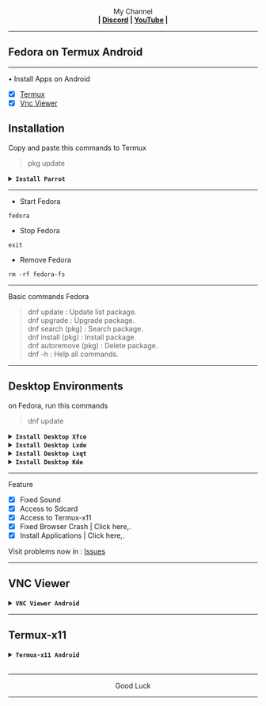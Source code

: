 
<p align="center">My Channel</br><b>
| <a href="https://discord.gg/GCehyym">Discord</a> | <a href="https://youtube.com/channel/UC3sLb7eZCu72iv3G1yUhUHQ">YouTube</a> |</b></p>

---
## Fedora on Termux Android

---
• Install Apps on Android
- [x] [Termux](https://apkcombo.com/id/termux/com.termux)
- [x] [Vnc Viewer](https://play.google.com/store/apps/details?id=com.realvnc.viewer.android)

## Installation

Copy and paste this commands to Termux
> pkg update

<details></br>
<summary><b><code>Install Parrot</code></b></summary>

* Fedora 40
```
dnf install wget -y ; wget  ; chmod +x  ; ./
```

* Fedora 39
```
dnf install wget -y ; wget  ; chmod +x  ; ./
```

* Fedora Development
```
dnf install wget -y ; wget  ; chmod +x  ; ./
```
</details>

---
* Start Fedora
```
fedora
```

* Stop Fedora
```
exit
```

* Remove Fedora
```
rm -rf fedora-fs
```

---
Basic commands Fedora
> dnf update : Update list package.</br>
> dnf upgrade : Upgrade package.</br>
> dnf search (pkg) : Search package.</br>
> dnf install (pkg) : Install package.</br>
> dnf autoremove (pkg) : Delete package.</br>
> dnf -h : Help all commands.

---
## Desktop Environments

on Fedora, run this commands
> dnf update

<details></br>
<summary><b><code>Install Desktop Xfce</code></b></summary>
<p align="center"><img src="https://raw.githubusercontent.com/wahasa/Fedora/main/Image/xfce.jpg"</p>

```
apt install wget -y ; wget https://raw.githubusercontent.com/wahasa/Fedora/main/Desktop/de-xfce.sh ; chmod +x de-xfce.sh ; ./de-xfce.sh
```
</details>

<details></br>
<summary><b><code>Install Desktop Lxde</code></b></summary>
<p align="center"><img src="https://raw.githubusercontent.com/wahasa/Fedora/main/Image/lxde.jpg"</p>

```
apt install wget -y ; wget https://raw.githubusercontent.com/wahasa/Fedora/main/Desktop/de-lxde.sh ; chmod +x de-lxde.sh ; ./de-lxde.sh
```
</details>

<details></br>
<summary><b><code>Install Desktop Lxqt</code></b></summary>
<p align="center"><img src="https://raw.githubusercontent.com/wahasa/Fedora/main/Image/lxqt.jpg"</p>

```
apt install wget -y ; wget https://raw.githubusercontent.com/wahasa/Fedora/main/Desktop/de-lxqt.sh ; chmod +x de-lxqt.sh ; ./de-lxqt.sh
```
</details>

<details></br>
<summary><b><code>Install Desktop Kde</code></b></summary>
<p align="center"><img src="https://raw.githubusercontent.com/wahasa/Fedora/main/Image/kde.jpg"</p>

```
apt install wget -y ; wget https://raw.githubusercontent.com/wahasa/Fedora/main/Desktop/de-kde.sh ; chmod +x de-kde.sh ; ./de-kde.sh
```
</details>

---
Feature
- [x] Fixed Sound
- [x] Access to Sdcard
- [x] Access to Termux-x11
- [x] Fixed Browser Crash  | Click here,.
- [x] Install Applications | Click here,.

Visit problems now in : [Issues](https://github.com/wahasa/Fedora/issues)

---
## VNC Viewer
<details></br>
<summary><b><code>VNC Viewer Android</code></b></summary>

* Start VNC Server

on Fedora, run this command to start
```
vnc-start
```

* Open Vnc Viewer

Add (+) VNC Client to connect, fill with :

Address
```
localhost:1
```

Name
```
Fedora Desktop
```

To disconnect VNC Client, click (X) on the right.

* Stop VNC Server

on Fedora, run this command to stop
```
vnc-stop
```
</details>

---
## Termux-x11
<details></br>
<summary><b><code>Termux-x11 Android</code></b></summary>

> Click Here <
</details>
</br>

---
<p align="center">Good Luck</p>

---
